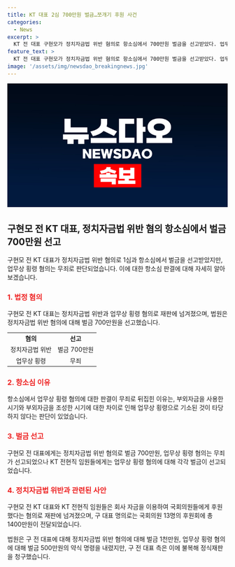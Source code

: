 ```yaml
---
title: KT 대표 2심 700만원 벌금…쪼개기 후원 사건
categories:
  - News
excerpt: >
  KT 전 대표 구현모가 정치자금법 위반 혐의로 항소심에서 700만원 벌금을 선고받았다. 업무상 횡령 혐의는 무죄 판결을 받았으며, 국회의원들에게 부외자금으로 후원했다는 혐의로 재판에 넘겨졌다. 2014년부터 2017년까지 99명의 국회의원에게 3억3790만원을 후원했으며, 정식재판에서 정치자금법 위반으로 700만원 벌금을 내려받았다. KT 임원들도 업무상 횡령 혐의로 각각 200만~400만원의 벌금을 받았다.
feature_text: >
  KT 전 대표 구현모가 정치자금법 위반 혐의로 항소심에서 700만원 벌금을 선고받았다. 업무상 횡령 혐의는 무죄 판결을 받았으며, 국회의원들에게 부외자금으로 후원했다는 혐의로 재판에 넘겨졌다. 2014년부터 2017년까지 99명의 국회의원에게 3억3790만원을 후원했으며, 정식재판에서 정치자금법 위반으로 700만원 벌금을 내려받았다. KT 임원들도 업무상 횡령 혐의로 각각 200만~400만원의 벌금을 받았다.
image: '/assets/img/newsdao_breakingnews.jpg'
---
```


<p><img src="/assets/img/newsdao_breakingnews.jpg" alt="firstkoreanews 속보" /></p>

<h2 data-ke-size="size26">구현모 전 KT 대표, 정치자금법 위반 혐의 항소심에서 벌금 700만원 선고</h2>

<p data-ke-size="size16">구현모 전 KT 대표가 정치자금법 위반 혐의로 1심과 항소심에서 벌금을 선고받았지만, 업무상 횡령 혐의는 무죄로 판단되었습니다. 이에 대한 항소심 판결에 대해 자세히 알아보겠습니다.</p>

<h3><b><span style="color: #ee2323;">1. 법정 혐의</span></b></h3>

<p data-ke-size="size16">구현모 전 KT 대표는 정치자금법 위반과 업무상 횡령 혐의로 재판에 넘겨졌으며, 법원은 정치자금법 위반 혐의에 대해 벌금 700만원을 선고했습니다.</p>

<table>
  <tr>
    <td style="text-align: center; height: 17px;"><b>혐의</b></td>
    <td style="text-align: center; height: 17px;"><b>선고</b></td>
  </tr>
  <tr>
    <td style="text-align: center; height: 17px;">정치자금법 위반</td>
    <td style="text-align: center; height: 17px;">벌금 700만원</td>
  </tr>
  <tr>
    <td style="text-align: center; height: 17px;">업무상 횡령</td>
    <td style="text-align: center; height: 17px;">무죄</td>
  </tr>
</table>

<h3><b><span style="color: #ee2323;">2. 항소심 이유</span></b></h3>

<p data-ke-size="size16">항소심에서 업무상 횡령 혐의에 대한 판결이 무죄로 뒤집힌 이유는, 부외자금을 사용한 시기와 부외자금을 조성한 시기에 대한 차이로 인해 업무상 횡령으로 기소된 것이 타당하지 않다는 판단이 있었습니다.</p>

<h3><b><span style="color: #ee2323;">3. 벌금 선고</span></b></h3>

<p data-ke-size="size16">구현모 전 대표에게는 정치자금법 위반 혐의로 벌금 700만원, 업무상 횡령 혐의는 무죄가 선고되었으나 KT 전현직 임원들에게는 업무상 횡령 혐의에 대해 각각 벌금이 선고되었습니다.</p>

<h3><b><span style="color: #ee2323;">4. 정치자금법 위반과 관련된 사안</span></b></h3>

<p data-ke-size="size16">구현모 전 KT 대표와 KT 전현직 임원들은 회사 자금을 이용하여 국회의원들에게 후원했다는 혐의로 재판에 넘겨졌으며, 구 대표 명의로는 국회의원 13명의 후원회에 총 1400만원이 전달되었습니다.</p>

<p data-ke-size="size16">법원은 구 전 대표에 대해 정치자금법 위반 혐의에 대해 벌금 1천만원, 업무상 횡령 혐의에 대해 벌금 500만원의 약식 명령을 내렸지만, 구 전 대표 측은 이에 불복해 정식재판을 청구했습니다.</p>

<p data-ke-size="size16">&nbsp;</p>

